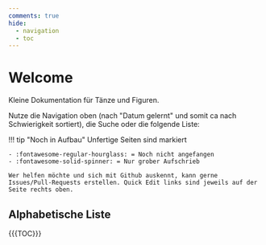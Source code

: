 ```yaml
---
comments: true
hide:
  - navigation
  - toc
---
```

# Welcome

Kleine Dokumentation für Tänze und Figuren.

Nutze die Navigation oben (nach "Datum gelernt" und somit ca nach Schwierigkeit sortiert), die Suche oder die folgende Liste:

!!! tip "Noch in Aufbau"
    Unfertige Seiten sind markiert

    - :fontawesome-regular-hourglass: = Noch nicht angefangen
    - :fontawesome-solid-spinner: = Nur grober Aufschrieb

    Wer helfen möchte und sich mit Github auskennt, kann gerne Issues/Pull-Requests erstellen. Quick Edit links sind jeweils auf der Seite rechts oben.

## Alphabetische Liste

{{{TOC}}}
